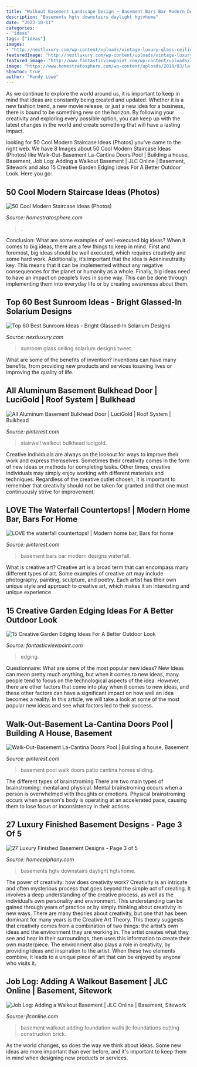 ```yaml
---
title: "Walkout Basement Landscape Design ~ Basement Bars Bar Modern Designs Waterfall"
description: "Basements hgtv downstairs daylight hgtvhome"
date: "2023-10-11"
categories:
- "ideas"
tags: ["ideas"]
images:
- "http://nextluxury.com/wp-content/uploads/vintage-luxury-glass-ceiling-sunroom-ideas.jpg"
featuredImage: "http://nextluxury.com/wp-content/uploads/vintage-luxury-glass-ceiling-sunroom-ideas.jpg"
featured_image: "http://www.fantasticviewpoint.com/wp-content/uploads/2016/08/60front-yard-garden-634x420.jpg"
image: "https://www.homestratosphere.com/wp-content/uploads/2018/03/la-colombière-residential-structure-staircase3-v2-032018-870x1024.jpg"
ShowToc: true
author: "Mandy Lowe"
---
```



As we continue to explore the world around us, it is important to keep in mind that ideas are constantly being created and updated. Whether it is a new fashion trend, a new movie release, or just a new idea for a business, there is bound to be something new on the horizon. By following your creativity and exploring every possible option, you can keep up with the latest changes in the world and create something that will have a lasting impact.

	

		
looking for 50 Cool Modern Staircase Ideas (Photos) you've came to the right web. We have 8 Images about 50 Cool Modern Staircase Ideas (Photos) like Walk-Out-Basement La-Cantina Doors Pool | Building a house, Basement, Job Log: Adding a Walkout Basement | JLC Online | Basement, Sitework and also 15 Creative Garden Edging Ideas For A Better Outdoor Look. Here you go:
		
    
## 50 Cool Modern Staircase Ideas (Photos)

<img loading=lazy src="https://www.homestratosphere.com/wp-content/uploads/2018/03/la-colombière-residential-structure-staircase3-v2-032018-870x1024.jpg" onerror="this.onerror=null;this.src='https://tse3.mm.bing.net/th?id=OIP.5FZuhZT2tXYnrS78c8WVWgHaIt&amp;pid=15.1';" alt="50 Cool Modern Staircase Ideas (Photos)">

_Source: homestratosphere.com_

>. 

	

Conclusion: What are some examples of well-executed big ideas?
When it comes to big ideas, there are a few things to keep in mind. First and foremost, big ideas should be well executed, which requires creativity and some hard work. Additionally, it’s important that the idea is Adenineutrality key. This means that it can be implemented without any negative consequences for the planet or humanity as a whole. Finally, big ideas need to have an impact on people’s lives in some way. This can be done through implementing them into everyday life or by creating awareness about them.

    
## Top 60 Best Sunroom Ideas - Bright Glassed-In Solarium Designs

<img loading=lazy src="http://nextluxury.com/wp-content/uploads/vintage-luxury-glass-ceiling-sunroom-ideas.jpg" onerror="this.onerror=null;this.src='https://tse4.mm.bing.net/th?id=OIP.ZhXcEXxF25VwTQ1q_DIyRQAAAA&amp;pid=15.1';" alt="Top 60 Best Sunroom Ideas - Bright Glassed-In Solarium Designs">

_Source: nextluxury.com_

>sunroom glass ceiling solarium designs tweet. 

	

What are some of the benefits of invention?
Inventions can have many benefits, from providing new products and services tosaving lives or improving the quality of life.

    
## All Aluminum Basement Bulkhead Door | LuciGold | Roof System | Bulkhead

<img loading=lazy src="https://i.pinimg.com/736x/2c/2b/59/2c2b59e1ab16e31b71becbc74ea20be9.jpg" onerror="this.onerror=null;this.src='https://tse2.mm.bing.net/th?id=OIP._-6VgmYKqCGeL4T23kahVwHaJ4&amp;pid=15.1';" alt="All Aluminum Basement Bulkhead Door | LuciGold | Roof System | Bulkhead">

_Source: pinterest.com_

>stairwell walkout bulkhead lucigold. 

	

Creative individuals are always on the lookout for ways to improve their work and express themselves. Sometimes their creativity comes in the form of new ideas or methods for completing tasks. Other times, creative individuals may simply enjoy working with different materials and techniques. Regardless of the creative outlet chosen, it is important to remember that creativity should not be taken for granted and that one must continuously strive for improvement.

    
## LOVE The Waterfall Countertops! | Modern Home Bar, Bars For Home

<img loading=lazy src="https://i.pinimg.com/736x/51/f2/06/51f206388c6120242aa4989bc1226cff--basement-bars-basement-ideas.jpg" onerror="this.onerror=null;this.src='https://tse2.mm.bing.net/th?id=OIP.PCaWUBrh8e0g6RrUICgh6gHaF6&amp;pid=15.1';" alt="LOVE the waterfall countertops! | Modern home bar, Bars for home">

_Source: pinterest.com_

>basement bars bar modern designs waterfall. 

	

What is creative art?
Creative art is a broad term that can encompass many different types of art. Some examples of creative art may include photography, painting, sculpture, and poetry. Each artist has their own unique style and approach to creative art, which makes it an interesting and unique experience.

    
## 15 Creative Garden Edging Ideas For A Better Outdoor Look

<img loading=lazy src="http://www.fantasticviewpoint.com/wp-content/uploads/2016/08/60front-yard-garden-634x420.jpg" onerror="this.onerror=null;this.src='https://tse1.mm.bing.net/th?id=OIP.xqrTatsGDtpj7kFL8-g2bgHaE6&amp;pid=15.1';" alt="15 Creative Garden Edging Ideas For A Better Outdoor Look">

_Source: fantasticviewpoint.com_

>edging. 

	

Questionnaire: What are some of the most popular new ideas?
New Ideas can mean pretty much anything, but when it comes to new ideas, many people tend to focus on the technological aspects of the idea. However, there are other factors that come into play when it comes to new ideas, and these other factors can have a significant impact on how well an idea becomes a reality. In this article, we will take a look at some of the most popular new ideas and see what factors led to their success.

    
## Walk-Out-Basement La-Cantina Doors Pool | Building A House, Basement

<img loading=lazy src="https://i.pinimg.com/736x/d9/6d/b2/d96db25f72944ac8e0bff05f2c348400.jpg" onerror="this.onerror=null;this.src='https://tse1.mm.bing.net/th?id=OIP.C8o_JTSa-BSPhZ1H0F5ZxwHaFj&amp;pid=15.1';" alt="Walk-Out-Basement La-Cantina Doors Pool | Building a house, Basement">

_Source: pinterest.com_

>basement pool walk doors patio cantina homes sliding. 

	

The different types of brainstroming
There are two main types of brainstroming: mental and physical. Mental brainstroming occurs when a person is overwhelmed with thoughts or emotions. Physical brainstroming occurs when a person's body is operating at an accelerated pace, causing them to lose focus or inconsistency in their actions.

    
## 27 Luxury Finished Basement Designs - Page 3 Of 5

<img loading=lazy src="https://homeepiphany.com/wp-content/uploads/2015/07/27-Luxury-Finished-Basement-Designs-11.jpg" onerror="this.onerror=null;this.src='https://tse1.mm.bing.net/th?id=OIP.lRaDlljUKRQsEAnhpeKXSgHaFj&amp;pid=15.1';" alt="27 Luxury Finished Basement Designs - Page 3 of 5">

_Source: homeepiphany.com_

>basements hgtv downstairs daylight hgtvhome. 

	

The power of creativity: how does creativity work?
Creativity is an intricate and often mysterious process that goes beyond the simple act of creating. It involves a deep understanding of the creative process, as well as the individual’s own personality and environment. This understanding can be gained through years of practice or by simply thinking about creativity in new ways.
There are many theories about creativity, but one that has been dominant for many years is the Creative Art Theory. This theory suggests that creativity comes from a combination of two things: the artist’s own ideas and the environment they are working in. The artist creates what they see and hear in their surroundings, then uses this information to create their own masterpiece. The environment also plays a role in creativity, by providing ideas and inspiration to the artist. When these two elements combine, it leads to a unique piece of art that can be enjoyed by anyone who visits it.

    
## Job Log: Adding A Walkout Basement | JLC Online | Basement, Sitework

<img loading=lazy src="https://cdnassets.hw.net/5e/2b/4da7fa3141e7bb9fb76a97905388/708908328-0305-jlc-joblog-00a-hero-tcm96-1290318.jpg" onerror="this.onerror=null;this.src='https://tse2.mm.bing.net/th?id=OIP.1d4mJKlftyCAqKsMHtpzlwHaE8&amp;pid=15.1';" alt="Job Log: Adding a Walkout Basement | JLC Online | Basement, Sitework">

_Source: jlconline.com_

>basement walkout adding foundation walls jlc foundations cutting construction brick. 

	

As the world changes, so does the way we think about ideas. Some new ideas are more important than ever before, and it's important to keep them in mind when designing new products or services.

